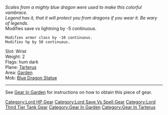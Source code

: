 *Scales from a mighty blue dragon were used to make this colorful
vambrace.*  
*Legend has it, that it will protect you from dragons if you wear it. Be
wary*  
*of legends.*  
Modifies save vs lightning by -5 continuous.

`Modifies armor class by -10 continuous.`  
`Modifies hp by 50 continuous.`

Slot: Wrist  
Weight: 2  
Flags: hum dark  
Plane: [Tarterus](:Category:Tarterus.md "wikilink")  
Area: [Garden](:Category:Garden.md "wikilink")  
Mob: [Blue Dragon Statue](Blue_Dragon_Statue "wikilink")  

------------------------------------------------------------------------

See [Gear In Garden](:Category:Gear_In_Garden.md "wikilink") for
instructions on how to obtain this piece of gear.

[Category:Lord HP Gear](Category:Lord_HP_Gear "wikilink") [Category:Lord
Save Vs Spell Gear](Category:Lord_Save_Vs_Spell_Gear "wikilink")
[Category:Lord Third Tier Tank
Gear](Category:Lord_Third_Tier_Tank_Gear "wikilink") [Category:Gear In
Garden](Category:Gear_In_Garden "wikilink") [Category:Gear In
Tarterus](Category:Gear_In_Tarterus "wikilink")
